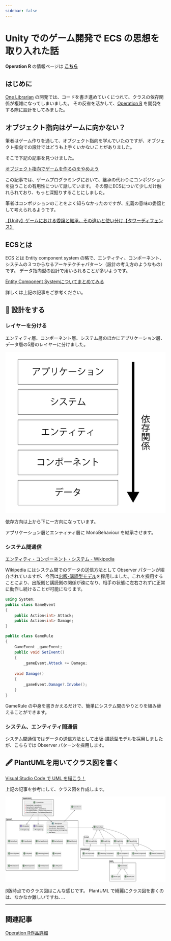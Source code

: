 ```yaml
---
sidebar: false
---
```


# Unity でのゲーム開発で ECS の思想を取り入れた話
**Operation R** の情報ページは [**こちら**](../works/OperationR.md) 

## はじめに
[One Librarian](../works/OneLibrarian.md) の開発では、コードを書き進めていくにつれて、クラスの依存関係が複雑になってしまいました。
その反省を活かして、[Operation R](../works/OperationR.md) を開発をする際に設計をしてみました。

## オブジェクト指向はゲームに向かない？
筆者はゲーム作りを通して、オブジェクト指向を学んでいたのですが、オブジェクト指向での設計ではどうも上手くいかないことがありました。

そこで下記の記事を見つけました。

[オブジェクト指向でゲームを作るのをやめよう](https://qiita.com/tshinsay/items/739ad875cc3925d51f12)

この記事では、ゲームプログラミングにおいて、継承の代わりにコンポジションを扱うことの有用性について話しています。
その際にECSについて少しだけ触れられており、もっと深掘りすることにしました。

筆者はコンポジションのことをよく知らなかったのですが、広義の意味の委譲として考えられるようです。

[【Unity】ゲームにおける委譲と継承、その違いと使い分け【タワーディフェンス】](https://zenn.dev/supple/articles/884d2439cd034a)


## ECSとは
ECS とは Entity component system の略で、エンティティ、コンポーネント、システムの３つからなるアーキテクチャパターン（設計の考え方のようなもの）です。
データ指向型の設計で用いられることが多いようです。

[Entity Component Systemについてまとめてみる](https://mikan-daisuki.hatenablog.com/entry/2015/10/22/220439)

詳しくは上記の記事をご参考ください。

## 📜 設計をする
### レイヤーを分ける
エンティティ層、コンポーネント層、システム層のほかにアプリケーション層、データ層の5層のレイヤーに分けました。

![レイヤードアーキテクチャ](../.vuepress/public/imgs/articles/OperationR-ECS/architecture.svg)

依存方向は上から下に一方向になっています。

アプリケーション層とエンティティ層に MonoBehaviour を継承させます。

### システム間通信
[エンティティ・コンポーネント・システム - Wikipedia](https://ja.wikipedia.org/wiki/%E3%82%A8%E3%83%B3%E3%83%86%E3%82%A3%E3%83%86%E3%82%A3%E3%83%BB%E3%82%B3%E3%83%B3%E3%83%9D%E3%83%BC%E3%83%8D%E3%83%B3%E3%83%88%E3%83%BB%E3%82%B7%E3%82%B9%E3%83%86%E3%83%A0)

Wikipedia にはシステム間でのデータの送信方法として Observer パターンが紹介されていますが、今回は[出版-購読型モデル](https://ja.wikipedia.org/wiki/%E5%87%BA%E7%89%88-%E8%B3%BC%E8%AA%AD%E5%9E%8B%E3%83%A2%E3%83%87%E3%83%AB)を採用しました。これを採用することにより、出版側と講読側の関係が疎になり、相手の状態に左右されずに正常に動作し続けることが可能になります。

```cs
using System;
public class GameEvent
{
    public Action<int> Attack;
    public Action<int> Damage;
}
```
```cs
public class GameRule
{
    GameEvent _gameEvent;
    public void SetEvent()
    {
        _gameEvent.Attack += Damage;

    void Damage()
    {
        _gameEvent.Damage?.Invoke();
    }
}
```
GameRule の中身を書きかえるだけで、簡単にシステム間のやりとりを組み替えることができます。

### システム、エンティティ間通信
システム間通信ではデータの送信方法として出版-講読型モデルを採用しましたが、こちらでは Observer パターンを採用します。

## 🖋️ PlantUMLを用いてクラス図を書く
[Visual Studio Code で UML を描こう！](https://qiita.com/couzie/items/9dedb834c5aff09ea7b2)

上記の記事を参考にして、クラス図を作成します。

![クラス図](../.vuepress/public/imgs/articles/OperationR-ECS/class.svg)

β版時点でのクラス図はこんな感じです。
PlantUML で綺麗にクラス図を書くのは、なかなか難しいですね．．．

---

## 関連記事
[Operation R作品詳細](../works/OperationR.md)